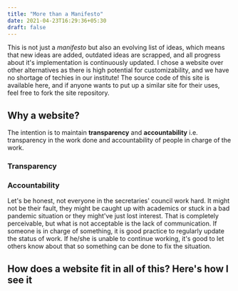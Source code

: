 ```yaml
---
title: "More than a Manifesto"
date: 2021-04-23T16:29:36+05:30
draft: false
---
```


This is not just a *manifesto* but also an evolving list of ideas, which means that new ideas are added, outdated ideas are scrapped, and all progress about it's implementation is continuously updated. I chose a website over other alternatives as there is high potential for customizability, and we have no shortage of techies in our institute! The source code of this site is available here, and if anyone wants to put up a similar site for their uses, feel free to fork the site repository.

## Why a website?
The intention is to maintain **transparency** and **accountability** i.e. transparency in the work done and accountability of people in charge of the work. 

### Transparency

### Accountability
Let's be honest, not everyone in the secretaries' council work hard. It might not be their fault, they might be caught up with academics or stuck in a bad pandemic situation or they might've just lost interest. That is completely perceivable, but what is not acceptable is the lack of communication. If someone is in charge of something, it is good practice to regularly update the status of work. If he/she is unable to continue working, it's good to let others know about that so something can be done to fix the situation.

How does a website fit in all of this? Here's how I see it
- 
